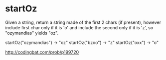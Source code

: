 # startOz

Given a string, return a string made of the first 2 chars (if present), however include first char only if it is 'o' and include the second only if it is 'z', so "ozymandias" yields "oz".

startOz("ozymandias") → "oz"
startOz("bzoo") → "z"
startOz("oxx") → "o"

http://codingbat.com/prob/p199720